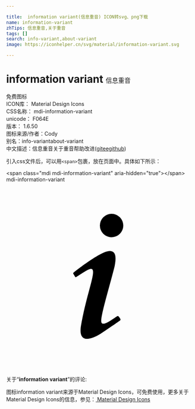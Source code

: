 ```yaml
---

title:  information variant(信息重音) ICON转svg、png下载
name: information-variant
zhTips: 信息重音,关于重音
tags: []
search: info-variant,about-variant
image: https://iconhelper.cn/svg/material/information-variant.svg

---
```


# information variant  <small style="font-size: 60%;font-weight: 100">信息重音</small>


<div class="detail-page">
<p>
<span><span class="badge-success badge">免费图标</span> </span>
<br/>
<span>
ICON库：
<span class="badge-secondary badge">Material Design Icons</span> 
</span>
<br/>
<span>
CSS名称：
<span class="badge-secondary badge">mdi-information-variant</span> 
</span>
<br/>
<span>
unicode：
<span class="badge-secondary badge">F064E</span> 
<copy-btn content='F064E' btn-title=""></copy-btn>
<copy-btn :content='String.fromCodePoint(parseInt("F064E", 16))' btn-title="复制U"></copy-btn>
</span>
<br/>
<span>
版本：
<span class="badge-secondary badge">1.6.50</span> 
</span>
<br/>
<span>图标来源/作者：<span class="badge-light badge">Cody</span></span> 
<br/>
<span>别名：<span class="badge-light badge">info-variant</span><span class="badge-light badge">about-variant</span></span><br/><span class="zh-detail">中文描述：<span class="badge-primary badge">信息重音</span><span class="badge-primary badge">关于重音</span><span class="help-link"><span>帮助改进</span>(<a href="https://gitee.com/liuwave/icon-helper/edit/master/json/material/information-variant.json" target="_blank" rel="noopener noreferrer">gitee</a><a href="https://github.com/liuwave/icon-helper/edit/master/json/material/information-variant.json" target="_blank" rel="noopener noreferrer">github</a></span>)</span><br/>
</p>
</div>
<div class="alert alert-dark">
  <i class="mdi mdi-information-variant mdi-48px"></i>
  <i class="mdi mdi-information-variant mdi-36px"></i>
  <i class="mdi mdi-information-variant mdi-24px"></i>
  <i class="mdi mdi-information-variant mdi-18px"></i>
</div>
<div>
  <p>引入css文件后，可以用<code>&lt;span&gt;</code>包裹，放在页面中。具体如下所示：    
  </p>
  <div class="alert alert-primary" style="font-size: 14px">
    &lt;span class="mdi mdi-information-variant" aria-hidden="true"&gt;&lt;/span&gt;
    <copy-btn content='<span class="mdi mdi-information-variant" aria-hidden="true"></span>'></copy-btn>
  </div>
  <div class="alert alert-secondary">
    <i class="mdi mdi-information-variant"
    style="font-size: 24px"
    aria-hidden="true"></i> mdi-information-variant
    <copy-btn content="mdi-information-variant" btn-title="复制图标名称"></copy-btn>
  </div>
</div>
<div id="svg" class="svg-wrap">
<svg xmlns="http://www.w3.org/2000/svg" viewBox="0 0 24 24"><path d="M13.5,4A1.5,1.5 0 0,0 12,5.5A1.5,1.5 0 0,0 13.5,7A1.5,1.5 0 0,0 15,5.5A1.5,1.5 0 0,0 13.5,4M13.14,8.77C11.95,8.87 8.7,11.46 8.7,11.46C8.5,11.61 8.56,11.6 8.72,11.88C8.88,12.15 8.86,12.17 9.05,12.04C9.25,11.91 9.58,11.7 10.13,11.36C12.25,10 10.47,13.14 9.56,18.43C9.2,21.05 11.56,19.7 12.17,19.3C12.77,18.91 14.38,17.8 14.54,17.69C14.76,17.54 14.6,17.42 14.43,17.17C14.31,17 14.19,17.12 14.19,17.12C13.54,17.55 12.35,18.45 12.19,17.88C12,17.31 13.22,13.4 13.89,10.71C14,10.07 14.3,8.67 13.14,8.77Z" /></svg>
</div>
<detail full-name='mdi-information-variant'></detail>
<div class="icon-detail__container">
<p>关于“<b>information variant</b>”的评论:</p>
</div>
<Vssue title="关于“information variant”的评论" />    
<div><p>图标information variant来源于Material Design Icons，可免费使用，更多关于 Material Design Icons的信息，参见：<a target="_blank" href="https://iconhelper.cn/material.html"> Material Design Icons</a>
</p></div>
